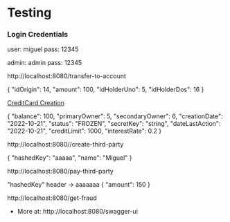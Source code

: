 
# Testing

### Login Credentials

user: miguel
pass: 12345

admin: admin
pass: 12345


http://localhost:8080/transfer-to-account

{
"idOrigin": 14,
"amount": 100,
"idHolderUno": 5,
"idHolderDos": 16
}

[CreditCard Creation](http://localhost:8080/create-credit-card)

{
"balance": 100,
"primaryOwner": 5,
"secondaryOwner": 6,
"creationDate": "2022-10-21",
"status": "FROZEN",
"secretKey": "string",
"dateLastAction": "2022-10-21",
"creditLimit": 1000,
"interestRate": 0.2
}

http://localhost:8080//create-third-pàrty

{
"hashedKey": "aaaaa",
"name": "Miguel"
}

http://localhost:8080/pay-third-party

"hashedKey" header -> aaaaaaa
{
"amount": 150
}

http://localhost:8080/get-fraud


* More at: http://localhost:8080/swagger-ui